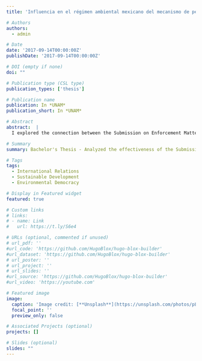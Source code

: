 ```yaml
---
title: 'Influencia en el régimen ambiental mexicano del mecanismo de petición ciudadana del ACAAN 1994 a 2015'

# Authors
authors:
  - admin

# Date
date: '2017-09-14T00:00:00Z'
publishDate: '2017-09-14T00:00:00Z'

# DOI (empty if none)
doi: ""

# Publication type (CSL type)
publication_types: ['thesis']

# Publication name
publication: In *UNAM*
publication_short: In *UNAM*

# Abstract
abstract:  |
  I explored the connection between the Submission on Enforcement Matters Mechanism under the North American Agreement on Environmental Cooperation and the concept of environmental democracy, which encompasses public participation, access to information, and access to justice in environmental matters. Specifically, I analyzed its relationship with the role of factual records in Mexico. The study concluded that the Mechanism is ineffective in achieving its primary goal of identifying failures in the enforcement of national environmental legislation. Several solutions were proposed to improve its effectiveness.

# Summary
summary: Bachelor's Thesis - Analyzed the effectiveness of the Submission on Enforcement Matters Mechanism under the North American Agreement on Environmental Cooperation, concluding that it falls short in enforcing environmental legislation in Mexico.

# Tags
tags:
  - International Relations
  - Sustainable Development
  - Environmental Democracy

# Display in Featured widget
featured: true

# Custom links
# links:
# - name: Link
#   url: https://t.ly/S6e4

# URLs (optional, commented if unused)
# url_pdf: ''
#url_code: 'https://github.com/HugoBlox/hugo-blox-builder'
#url_dataset: 'https://github.com/HugoBlox/hugo-blox-builder'
# url_poster: ''
# url_project: ''
# url_slides: ''
#url_source: 'https://github.com/HugoBlox/hugo-blox-builder'
#url_video: 'https://youtube.com'

# Featured image
image:
  caption: 'Image credit: [**Unsplash**](https://unsplash.com/photos/pLCdAaMFLTE)'
  focal_point: ''
  preview_only: false

# Associated Projects (optional)
projects: []

# Slides (optional)
slides: ""
---
```


